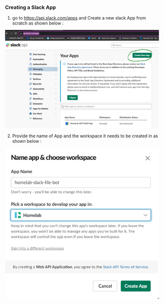 ### Creating a Slack App 

1. go to https://api.slack.com/apps and Create a new slack App from scratch as shown below : 

![Create Slack App](images/image1.PNG)

2. Provide the name of App and the workspace it needs to be created in as shown below : 

![Name the App](images/image2.PNG)


